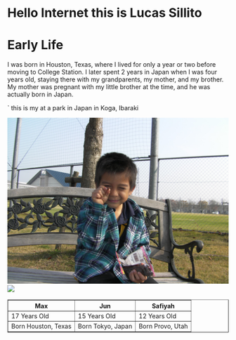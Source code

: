 # Hello Internet this is Lucas Sillito

# **Early Life**


<p>I was born in Houston, Texas, where I lived for only a year or two before moving to College Station. I later spent 2 years in Japan when I was four years old, staying there with my grandparents, my mother, and my brother. My mother was pregnant with my little brother at the time, and he was actually born in Japan.<p>

` this is my at a park in Japan in Koga, Ibaraki

<img src="Childhood.JPG"> 
<img src="(SANY0321.JPG)">




<html>
<head>
    <title>Jobs</title>
</head>
<body>

<table border="1">
    <tr>
        <th>Max</th>
        <th>Jun</th>
        <th>Safiyah</th>
    </tr>
    <tr>
        <td>17 Years Old</td>
        <td>15 Years Old</td>
        <td>12 Years Old</td>
    </tr>
    <tr>
        <td>Born Houston, Texas</td>
        <td>Born Tokyo, Japan </td>
        <td>Born Provo, Utah</td>
    </tr>
</table>

</body>
</html>

